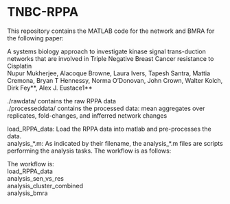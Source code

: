 # TNBC-RPPA

This repository contains the MATLAB code for the network and BMRA for the following paper:

A systems biology approach to investigate kinase signal trans-duction networks that are involved in Triple Negative Breast Cancer resistance to Cisplatin  
Nupur Mukherjee, Alacoque Browne, Laura Ivers,  Tapesh Santra, Mattia Cremona, Bryan T Hennessy, Norma O’Donovan, John Crown, Walter Kolch, Dirk Fey**, Alex J. Eustace1**

./rawdata/ contains the raw RPPA data  
./processeddata/ contains the processed data: mean aggregates over replicates, fold-changes, and infferred network changes  

load_RPPA_data: Load the RPPA data into matlab and pre-processes the data.  
analysis_\*.m: As indicated by their filename, the analysis_\*.m files are scripts performing the analysis tasks. The workflow is as follows:

The workflow is:  
load_RPPA_data  
analysis_sen_vs_res  
analysis_cluster_combined  
analysis_bmra  
